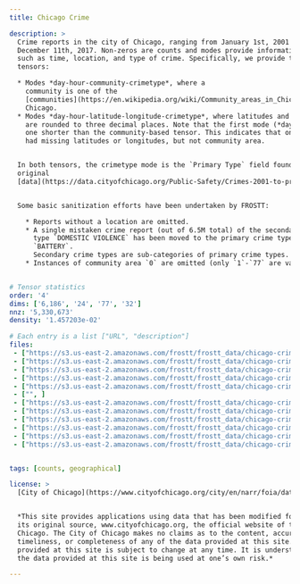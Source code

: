 ```yaml
---
title: Chicago Crime

description: >
  Crime reports in the city of Chicago, ranging from January 1st, 2001 to
  December 11th, 2017. Non-zeros are counts and modes provide information
  such as time, location, and type of crime. Specifically, we provide two
  tensors:

  * Modes *day-hour-community-crimetype*, where a
    community is one of the
    [communities](https://en.wikipedia.org/wiki/Community_areas_in_Chicago) of
    Chicago.
  * Modes *day-hour-latitude-longitude-crimetype*, where latitudes and longitudes
    are rounded to three decimal places. Note that the first mode (*day*) is
    one shorter than the community-based tensor. This indicates that one day
    had missing latitudes or longitudes, but not community area.


  In both tensors, the crimetype mode is the `Primary Type` field found in the
  original
  [data](https://data.cityofchicago.org/Public-Safety/Crimes-2001-to-present/ijzp-q8t2).


  Some basic sanitization efforts have been undertaken by FROSTT:

    * Reports without a location are omitted.
    * A single mistaken crime report (out of 6.5M total) of the secondary crime 
      type `DOMESTIC VIOLENCE` has been moved to the primary crime type 
      `BATTERY`.
      Secondary crime types are sub-categories of primary crime types.
    * Instances of community area `0` are omitted (only `1`-`77` are valid).


# Tensor statistics
order: '4'
dims: ['6,186', '24', '77', '32']
nnz: '5,330,673'
density: '1.457203e-02'

# Each entry is a list ["URL", "description"]
files:
 - ["https://s3.us-east-2.amazonaws.com/frostt/frostt_data/chicago-crime/comm/chicago-crime-comm.tns.gz", Tensor]
 - ["https://s3.us-east-2.amazonaws.com/frostt/frostt_data/chicago-crime/comm/mode-1-date.map.gz", Date of crime]
 - ["https://s3.us-east-2.amazonaws.com/frostt/frostt_data/chicago-crime/comm/mode-2-hour.map.gz", Hour of crime (0-23)]
 - ["https://s3.us-east-2.amazonaws.com/frostt/frostt_data/chicago-crime/comm/mode-3-communityarea.map.gz", Community area of crime]
 - ["https://s3.us-east-2.amazonaws.com/frostt/frostt_data/chicago-crime/comm/mode-4-crimetype.map.gz", Type of crime]
 - ["", ]
 - ["https://s3.us-east-2.amazonaws.com/frostt/frostt_data/chicago-crime/geo/chicago-crime-geo.tns.gz", Tensor]
 - ["https://s3.us-east-2.amazonaws.com/frostt/frostt_data/chicago-crime/geo/mode-1-date.map.gz", Date of crime]
 - ["https://s3.us-east-2.amazonaws.com/frostt/frostt_data/chicago-crime/geo/mode-2-hour.map.gz", Hour of crime (0-23)]
 - ["https://s3.us-east-2.amazonaws.com/frostt/frostt_data/chicago-crime/geo/mode-3-latitude.map.gz", Latitude of crime]
 - ["https://s3.us-east-2.amazonaws.com/frostt/frostt_data/chicago-crime/geo/mode-4-longitude.map.gz", Longitude of crime]
 - ["https://s3.us-east-2.amazonaws.com/frostt/frostt_data/chicago-crime/geo/mode-5-crimetype.map.gz", Type of crime]


tags: [counts, geographical]

license: >
  [City of Chicago](https://www.cityofchicago.org/city/en/narr/foia/data_disclaimer.html)


  *This site provides applications using data that has been modified for use from
  its original source, www.cityofchicago.org, the official website of the City of
  Chicago. The City of Chicago makes no claims as to the content, accuracy,
  timeliness, or completeness of any of the data provided at this site. The data
  provided at this site is subject to change at any time. It is understood that
  the data provided at this site is being used at one’s own risk.*

---
```


